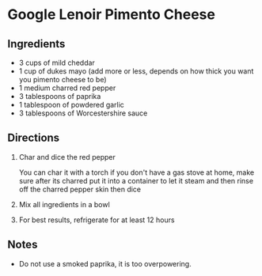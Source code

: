 # Google Lenoir Pimento Cheese

## Ingredients
-  3 cups of mild cheddar
-  1 cup of dukes mayo (add more or less, depends on how thick you want you pimento cheese to be)
-  1 medium charred red pepper
-  3 tablespoons of paprika
-  1 tablespoon of powdered garlic
-  3 tablespoons of Worcestershire sauce 

## Directions
1.  Char and dice the red pepper

    You can char it with a torch if you don't have a gas stove at home, make sure after its charred put it into a container to
    let it steam and then rinse off the charred pepper skin then dice
    
1.  Mix all ingredients in a bowl
1.  For best results, refrigerate for at least 12 hours

## Notes
-  Do not use a smoked paprika, it is too overpowering.
